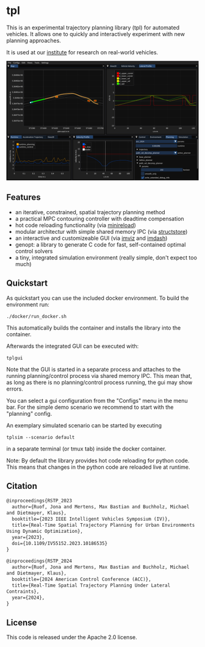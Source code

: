 # tpl

This is an experimental trajectory planning library (tpl) for automated vehicles.
It allows one to quickly and interactively experiment with new planning approaches.

It is used at our [institute](https://www.uni-ulm.de/in/mrm/) for research on real-world vehicles.

<img src="./docs/gui.png" alt="GUI of the trajectory planning library" width="800"/>

## Features

- an iterative, constrained, spatial trajectory planning method 
- a practical MPC contouring controller with deadtime compensation
- hot code reloading functionality (via [minireload](https://github.com/joruof/minireload))
- modular architectur with simple shared memory IPC (via [structstore](https://github.com/mertemba/structstore)) 
- an interactive and customizeable GUI (via [imviz](https://github.com/joruof/imviz) and [imdash](https://github.com/uulm-mrm/imdash))
- genopt: a library to generate C code for fast, self-contained optimal control solvers
- a tiny, integrated simulation environment (really simple, don't expect too much)

## Quickstart

As quickstart you can use the included docker environment. To build the environment run:
```
./docker/run_docker.sh
```
This automatically builds the container and installs the library into the container.

Afterwards the integrated GUI can be executed with:
```
tplgui
```

Note that the GUI is started in a separate process and attaches to the running
planning/control process via shared memory IPC. This mean that, as long as
there is no planning/control process running, the gui may show errors.

You can select a gui configuration from the "Configs" menu in the menu bar.
For the simple demo scenario we recommend to start with the "planning" config.

An exemplary simulated scenario can be started by executing
```
tplsim --scenario default
```
in a separate terminal (or tmux tab) inside the docker container.

Note: By default the library provides hot code reloading for python code.
This means that changes in the python code are reloaded live at runtime.

## Citation

```
@inproceedings{RSTP_2023
  author={Ruof, Jona and Mertens, Max Bastian and Buchholz, Michael and Dietmayer, Klaus},
  booktitle={2023 IEEE Intelligent Vehicles Symposium (IV)}, 
  title={Real-Time Spatial Trajectory Planning for Urban Environments Using Dynamic Optimization}, 
  year={2023},
  doi={10.1109/IV55152.2023.10186535}
}
```

```
@inproceedings{RSTP_2024
  author={Ruof, Jona and Mertens, Max Bastian and Buchholz, Michael and Dietmayer, Klaus},
  booktitle={2024 American Control Conference (ACC)}, 
  title={Real-Time Spatial Trajectory Planning Under Lateral Contraints}, 
  year={2024},
}
```

## License

This code is released under the Apache 2.0 license.

